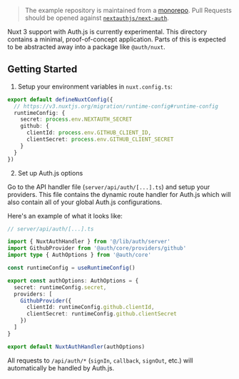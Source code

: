 > The example repository is maintained from a [monorepo](https://github.com/nextauthjs/next-auth/tree/main/apps/playground-nuxt). Pull Requests should be opened against [`nextauthjs/next-auth`](https://github.com/nextauthjs/next-auth).

Nuxt 3 support with Auth.js is currently experimental. This directory contains a minimal, proof-of-concept application. Parts of this is expected to be abstracted away into a package like `@auth/nuxt`.

## Getting Started

1. Setup your environment variables in `nuxt.config.ts`:

```ts
export default defineNuxtConfig({
  // https://v3.nuxtjs.org/migration/runtime-config#runtime-config
  runtimeConfig: {
    secret: process.env.NEXTAUTH_SECRET
    github: {
      clientId: process.env.GITHUB_CLIENT_ID,
      clientSecret: process.env.GITHUB_CLIENT_SECRET
    }
  }
})
```

2. Set up Auth.js options

Go to the API handler file (`server/api/auth/[...].ts`) and setup your providers. This file contains the dynamic route handler for Auth.js which will also contain all of your global Auth.js configurations.

Here's an example of what it looks like:

```ts
// server/api/auth/[...].ts

import { NuxtAuthHandler } from '@/lib/auth/server'
import GithubProvider from '@auth/core/providers/github'
import type { AuthOptions } from '@auth/core'

const runtimeConfig = useRuntimeConfig()

export const authOptions: AuthOptions = {
  secret: runtimeConfig.secret,
  providers: [
    GithubProvider({
      clientId: runtimeConfig.github.clientId,
      clientSecret: runtimeConfig.github.clientSecret
    })
  ]
}

export default NuxtAuthHandler(authOptions)
```

All requests to `/api/auth/*` (`signIn`, `callback`, `signOut`, etc.) will automatically be handled by Auth.js.
